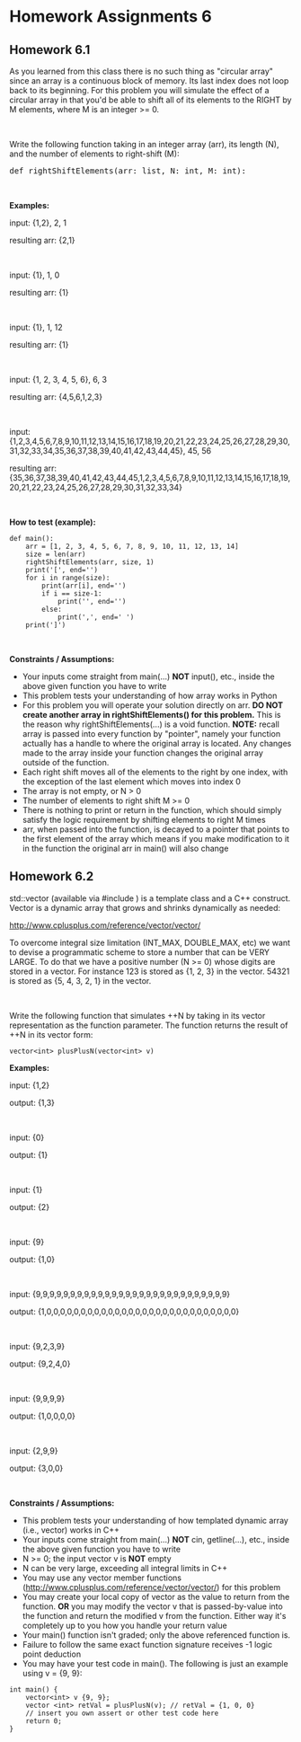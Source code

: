 # Homework Assignments 6

## Homework 6.1
As you learned from this class there is no such thing as "circular array" since an array is a continuous block of 
memory. Its last index does not loop back to its beginning. For this problem you will simulate the effect of a 
circular array in that you'd be able to shift all of its elements to the RIGHT by M elements, where M is an 
integer >= 0.

<br />

Write the following function taking in an integer array (arr), its length (N), and the number of elements to 
right-shift (M):

<pre>
def rightShiftElements(arr: list, N: int, M: int):
</pre>

<br />

**Examples:**

input: {1,2}, 2, 1

resulting arr: {2,1}

<br />

input: {1}, 1, 0

resulting arr: {1}

<br />

input: {1}, 1, 12

resulting arr: {1}

<br />

input: {1, 2, 3, 4, 5, 6}, 6, 3

resulting arr: {4,5,6,1,2,3}

<br />

input: {1,2,3,4,5,6,7,8,9,10,11,12,13,14,15,16,17,18,19,20,21,22,23,24,25,26,27,28,29,30,31,32,33,34,35,36,37,38,39,40,41,42,43,44,45}, 45, 56

resulting arr: {35,36,37,38,39,40,41,42,43,44,45,1,2,3,4,5,6,7,8,9,10,11,12,13,14,15,16,17,18,19,20,21,22,23,24,25,26,27,28,29,30,31,32,33,34}

<br />

**How to test (example):**

```
def main():
    arr = [1, 2, 3, 4, 5, 6, 7, 8, 9, 10, 11, 12, 13, 14]
    size = len(arr)
    rightShiftElements(arr, size, 1)
    print('[', end='')
    for i in range(size):
        print(arr[i], end='')
        if i == size-1:
            print('', end='')
        else:
            print(',', end=' ')
    print(']')
```

<br />

**Constraints / Assumptions:**

* Your inputs come straight from main(...) **NOT** input(), etc., inside the above given function you have to write
* This problem tests your understanding of how array works in Python
* For this problem you will operate your solution directly on arr. **DO NOT create another array in 
rightShiftElements() for this problem.** This is the reason why rightShiftElements(...) is a void function. **NOTE:** 
recall array is passed into every function by "pointer", namely your function actually has a handle to where the 
original array is located. Any changes made to the array inside your function changes the original array outside of 
the function.
* Each right shift moves all of the elements to the right by one index, with the exception of the last element which 
moves into index 0
* The array is not empty, or N > 0
* The number of elements to right shift M >= 0
* There is nothing to print or return in the function, which should simply satisfy the logic requirement by shifting 
elements to right M times
* arr, when passed into the function, is decayed to a pointer that points to the first element of the array which 
means if you make modification to it in the function the original arr in main() will also change

## Homework 6.2
std::vector (available via #include <vector>) is a template class and a C++ construct. Vector is a dynamic array 
that grows and shrinks dynamically as needed:

http://www.cplusplus.com/reference/vector/vector/

To overcome integral size limitation (INT_MAX, DOUBLE_MAX, etc) we want to devise a programmatic scheme to store a 
number that can be VERY LARGE. To do that we have a positive number (N >= 0) whose digits are stored in a vector. For 
instance 123 is stored as {1, 2, 3} in the vector. 54321 is stored as {5, 4, 3, 2, 1} in the vector. 

<br />

Write the following function that simulates ++N by taking in its vector representation as the function parameter. The 
function returns the result of ++N in its vector form:

```
vector<int> plusPlusN(vector<int> v)
```

**Examples:**

input: {1,2}

output: {1,3}

<br />

input: {0}

output: {1}

<br />

input: {1}

output: {2}

<br />

input: {9}

output: {1,0}

<br />

input: {9,9,9,9,9,9,9,9,9,9,9,9,9,9,9,9,9,9,9,9,9,9,9,9,9,9,9,9}

output: {1,0,0,0,0,0,0,0,0,0,0,0,0,0,0,0,0,0,0,0,0,0,0,0,0,0,0,0,0}

<br />

input: {9,2,3,9}

output: {9,2,4,0}

<br />

input: {9,9,9,9}

output: {1,0,0,0,0}

<br />

input: {2,9,9}

output: {3,0,0}

<br />

**Constraints / Assumptions:**

* This problem tests your understanding of how templated dynamic array (i.e., vector) works in C++
* Your inputs come straight from main(...) **NOT** cin, getline(...), etc., inside the above given function you have to 
write
* N >= 0; the input vector<int> v is **NOT** empty
* N can be very large, exceeding all integral limits in C++
* You may use any vector member functions (http://www.cplusplus.com/reference/vector/vector/) for this problem
* You may create your local copy of vector<int> as the value to return from the function. **OR** you may modify the 
vector<int> v that is passed-by-value into the function and return the modified v from the function. Either way it's 
completely up to you how you handle your return value
* Your main() function isn't graded; only the above referenced function is.
* Failure to follow the same exact function signature receives -1 logic point deduction
* You may have your test code in main(). The following is just an example using v = {9, 9}:

```
int main() {
    vector<int> v {9, 9};
    vector <int> retVal = plusPlusN(v); // retVal = {1, 0, 0}
    // insert you own assert or other test code here
    return 0;
}
```